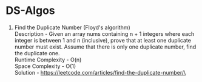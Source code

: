 # DS-Algos

1. Find the Duplicate Number (Floyd's algorithm)\
   Description - Given an array nums containing n + 1 integers where each integer is between 1 and n (inclusive), prove that at least one duplicate number must exist. Assume that there is only one duplicate number, find the duplicate one.\
   Runtime Complexity - O(n)\
   Space Complexity - O(1)\
   Solution - https://leetcode.com/articles/find-the-duplicate-number/\
